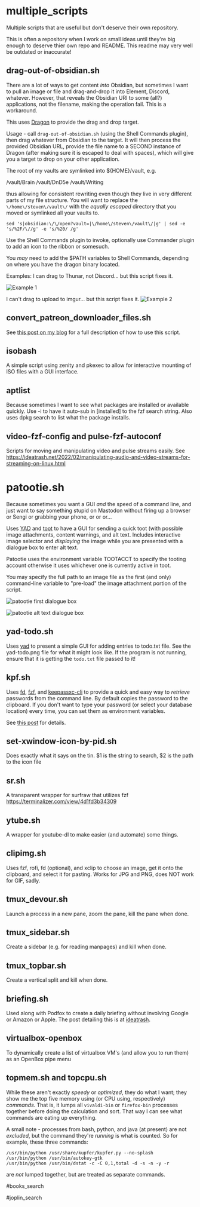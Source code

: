 # multiple_scripts
Multiple scripts that are useful but don't deserve their own repository.  

This is often a repository when I work on small ideas until they're big enough 
to deserve thier own repo and README.  This readme may very well be outdated 
or inaccurate!  

## drag-out-of-obsidian.sh

 There are a lot of ways to get content *into* Obsidian, but sometimes I want 
 to pull an image or file and drag-and-drop it into Element, Discord, whatever. 
 However, that reveals the Obsidian URI to some (all?) applications, not the 
 filename, making the operation fail. This is a workaround.
 
 This uses [Dragon](https://github.com/mwh/dragon) to provide the drag and drop
 target.

 Usage - call `drag-out-of-obsidian.sh` (using the Shell Commands plugin), then 
 drag whatever from Obsidian to the target. It will then process the provided Obsidian 
 URL, provide the file name to a SECOND instance of Dragon (after making sure it 
 is escaped to deal with spaces), which will give you a target to drop on 
 your other application.

 The root of my vaults are symlinked into ${HOME}/vault, e.g.

   /vault/Brain
   /vault/DnD5e
   /vault/Writing
 
 thus allowing for consistent rewriting even though they live in very different
 parts of my file structure. You will want to replace the `\/home\/steven\/vault\/` 
 with the *equally escaped* directory that you moved or symlinked all your vaults to.
 
`sed 's|obsidian:\/\/open?vault=|\/home\/steven\/vault\/|g' | sed -e 's/%2F/\//g' -e 's/%20/ /g'`

 Use the Shell Commands plugin to invoke, optionally use Commander plugin to add 
 an icon to the ribbon or somesuch.

 You *may* need to add the $PATH variables to Shell Commands, depending on where 
 you have the dragon binary located.

Examples: 
I can drag to Thunar, not Discord... but this script fixes it.

![Example 1](https://i.imgur.com/YPNV1Xd.gif "What it looks like")

I can't drag to upload to imgur... but this script fixes it.
![Example 2](https://i.imgur.com/X96Xmy6.gif "What it looks like")


## convert_patreon_downloader_files.sh

See [this post on my blog](https://ideatrash.net/2023/12/how-to-back-up-your-patreon-posts-and-photos-to-multiple-formats-automatically-using-linux-in-december-2023.html) for a full description of how to use this script.

## isobash

A simple script using zenity and pkexec to allow for interactive mounting of ISO files with a GUI interface.

## aptlist

Because sometimes I want to see what packages are installed or available quickly.  Use -i to have it auto-sub in [installed] to the fzf search string. Also uses dpkg search to list what the package installs.


## video-fzf-config and pulse-fzf-autoconf

Scripts for moving and manipulating video and pulse streams easily.  See https://ideatrash.net/2022/02/manipulating-audio-and-video-streams-for-streaming-on-linux.html

# patootie.sh

  Because sometimes you want a GUI *and* the speed of a command line, and just want to say something stupid on Mastodon without firing up a browser or Sengi or grabbing your phone, or or or...

  Uses [YAD](https://sourceforge.net/projects/yad-dialog/) and [toot](https://toot.bezdomni.net/) to have a GUI for sending a quick toot (with possible
  image attachments, content warnings, and alt text. Includes interactive image selector and *displaying* the image while you are presented with a dialogue box to enter alt text.
  
  Patootie uses the environment variable TOOTACCT to specify the tooting account otherwise it uses whichever one is currently active in toot. 
  
  You may specify the full path to an image file as the first (and only) command-line variable to "pre-load" the image attachment portion of the script.
  
![patootie first dialogue box](https://raw.githubusercontent.com/uriel1998/multiple_scripts/master/patootie_1.jpg)

![patootie alt text dialogue box](https://raw.githubusercontent.com/uriel1998/multiple_scripts/master/patootie_2.jpg)

## yad-todo.sh

Uses [yad](https://smokey01.com/yad/) to present a simple GUI for adding 
entries to todo.txt file.  See the yad-todo.png file for what it might look like.
If the program is not running, ensure that it is getting the `todo.txt` file passed to it!

## kpf.sh

Uses [fd](https://github.com/sharkdp/fd), [fzf](https://github.com/junegunn/fzf), 
and [keepassxc-cli](https://www.mankier.com/1/keepassxc-cli) to provide a quick 
and easy way to *retrieve* passwords from the command line.  By default copies 
the password to the clipboard.  If you don't want to type your password (or select 
your database location) every time, you can set them as environment variables. 

See [this post](https://ideatrash.net/2021/05/kpf-keepassxc-with-fzf-in-bash.html) for details.

## set-xwindow-icon-by-pid.sh

Does exactly what it says on the tin. $1 is the string to search, $2 is the path to the icon file

## sr.sh

A transparent wrapper for surfraw that utilizes fzf 
https://terminalizer.com/view/4d1fd3b34309

## ytube.sh

A wrapper for youtube-dl to make easier (and automate) some things.

## clipimg.sh

Uses fzf, rofi, fd (optional), and xclip to choose an image, get it onto the 
clipboard, and select it for pasting.  Works for JPG and PNG, does NOT work for 
GIF, sadly.

## tmux_devour.sh

Launch a process in a new pane, zoom the pane, kill the pane when done.

## tmux_sidebar.sh

Create a sidebar (e.g. for reading manpages) and kill when done.

## tmux_topbar.sh

Create a vertical split and kill when done.

## briefing.sh  

Used along with Podfox to create a daily briefing without involving 
Google or Amazon or Apple.  The post detailing this is at 
[ideatrash](https://ideatrash.net/?p=69528).

## virtualbox-openbox

To dynamically create a list of virtualbox VM's (and allow you to run them) 
as an OpenBox pipe menu

## topmem.sh and topcpu.sh

While these aren't exactly *speedy* or *optimized*, they do what I want;
they show me the top five memory using (or CPU using, respectively) 
*commands*.  That is, it lumps all `vivaldi-bin` or `firefox-bin` 
processes together before doing the calculation and sort. That way I can 
see what commands are eating up everything.

A small note - processes from bash, python, and java (at present) are 
not *excluded*, but the command they're *running* is what is counted. So 
for example, these three commands:

`/usr/bin/python /usr/share/kupfer/kupfer.py --no-splash`  
`/usr/bin/python /usr/bin/autokey-gtk`  
`/usr/bin/python /usr/bin/dstat -c -C 0,1,total -d -s -n -y -r`  

are *not* lumped together, but are treated as separate commands.

#books_search

#joplin_search





